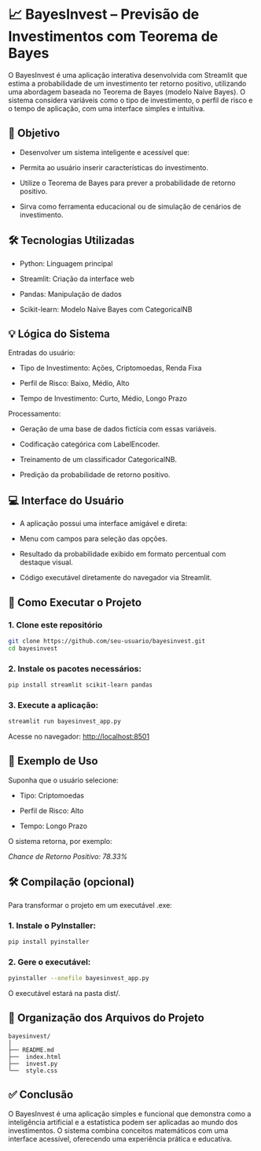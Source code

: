 # 📈 BayesInvest – Previsão de Investimentos com Teorema de Bayes
O BayesInvest é uma aplicação interativa desenvolvida com Streamlit que estima a probabilidade de um investimento ter retorno positivo, utilizando uma abordagem baseada no Teorema de Bayes (modelo Naive Bayes). O sistema considera variáveis como o tipo de investimento, o perfil de risco e o tempo de aplicação, com uma interface simples e intuitiva.

## 🎯 Objetivo

- Desenvolver um sistema inteligente e acessível que:

- Permita ao usuário inserir características do investimento.

- Utilize o Teorema de Bayes para prever a probabilidade de retorno positivo.

- Sirva como ferramenta educacional ou de simulação de cenários de investimento.


## 🛠️ Tecnologias Utilizadas

- Python: Linguagem principal

- Streamlit: Criação da interface web

- Pandas: Manipulação de dados

- Scikit-learn: Modelo Naive Bayes com CategoricalNB

 
 ## 💡 Lógica do Sistema

 Entradas do usuário:

- Tipo de Investimento: Ações, Criptomoedas, Renda Fixa

- Perfil de Risco: Baixo, Médio, Alto

- Tempo de Investimento: Curto, Médio, Longo Prazo

Processamento:

- Geração de uma base de dados fictícia com essas variáveis.

- Codificação categórica com LabelEncoder.

- Treinamento de um classificador CategoricalNB.

- Predição da probabilidade de retorno positivo.


## 💻 Interface do Usuário

- A aplicação possui uma interface amigável e direta:

- Menu com campos para seleção das opções.

- Resultado da probabilidade exibido em formato percentual com destaque visual.

- Código executável diretamente do navegador via Streamlit.


## 🚀 Como Executar o Projeto

### 1. Clone este repositório

```bash
git clone https://github.com/seu-usuario/bayesinvest.git
cd bayesinvest
```
### 2. Instale os pacotes necessários:

```bash
pip install streamlit scikit-learn pandas
```
### 3. Execute a aplicação:
```bash
streamlit run bayesinvest_app.py
```

Acesse no navegador: [http://localhost:8501](http://localhost:8501)

## 🧪 Exemplo de Uso

Suponha que o usuário selecione:

- Tipo: Criptomoedas

- Perfil de Risco: Alto

- Tempo: Longo Prazo

O sistema retorna, por exemplo:

*Chance de Retorno Positivo: 78.33%*

## 🛠️ Compilação (opcional)

Para transformar o projeto em um executável .exe:

### 1. Instale o PyInstaller:

```bash
pip install pyinstaller
```
### 2. Gere o executável:

```bash
pyinstaller --onefile bayesinvest_app.py
```
O executável estará na pasta dist/.

## 📂 Organização dos Arquivos do Projeto

```
bayesinvest/
│
├── README.md    
├──  index.html
├──  invest.py              
└──  style.css      
```

## ✅ Conclusão

O BayesInvest é uma aplicação simples e funcional que demonstra como a inteligência artificial e a estatística podem ser aplicadas ao mundo dos investimentos. O sistema combina conceitos matemáticos com uma interface acessível, oferecendo uma experiência prática e educativa.


